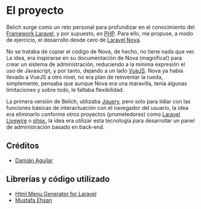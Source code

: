 # El proyecto

Belich surge como un reto personal para profundizar en el conocimiento del [Framework Laravel](https://laravel.com), y por supuesto, en [PHP](http://php.net). Para ello, me propuse, a modo de ejercicio, el desarrollo desde cero de [Laravel Nova](https://nova.laravel.com/). 

No se trataba de copiar el código de Nova, de hecho, no tiene nada que ver. La idea, era inspirarse en su documentación de Nova (magnífica!) para crear un sistema de administración, reduciendo a la mínima expresión el uso de Javascript, y por tanto, dejando a un lado [VueJS](https://vuejs.org/). Nova ya había llevado a VueJS a otro nivel, no era plan de reinventar la rueda, simplemente, pensaba que aunque Nova era una maravilla, tenía algunas limitaciones y sobre todo, le faltaba flexibilidad.

La primera versión de Belich, utilizaba [Jquery](https://jquery.com/), pero solo para lidiar con las funciones básicas de interactuación con el navegador del usuario, la idea era eliminarlo conforme otros proyectos (prometedores) como [Laravel Livewire](http://calebporzio.com/proof-of-concept-phoenix-liveview-for-laravel/) o [phpx](https://github.com/preprocess/example-phpx-live), la idea era utilizar esta tecnología para desarrollar un panel de administración basado en back-end.

## Créditos

- [Damián Aguilar](https://github.com/daguilarm/)

## Librerías y código utilizado

- [Html Menu Generator for Laravel](https://github.com/spatie/laravel-menu)
- [Mustafa Ehsan](http://mustafaehsan.com/2017/tailwind-css-building-a-login-page/)
